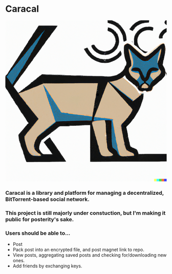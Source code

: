 # Caracal

![The Caracal Logo](./logo.png "The Caracal Logo")

### Caracal is a library and platform for managing a decentralized, BitTorrent-based social network.

### This project is still majorly under constuction, but I'm making it public for posterity's sake.

### Users should be able to...
- Post
- Pack post into an encrypted file, and post magnet link to repo.
- View posts, aggregating saved posts and checking for/downloading new ones.
- Add friends by exchanging keys.
